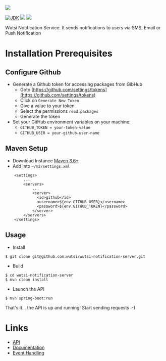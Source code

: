 [![](https://github.com/wutsi/wutsi-notification-server/actions/workflows/master.yml/badge.svg)](https://github.com/wutsi/wutsi-notification-server/actions/workflows/master.yml)

[![JDK](https://img.shields.io/badge/jdk-11-brightgreen.svg)](https://jdk.java.net/11/)
[![](https://img.shields.io/badge/maven-3.6-brightgreen.svg)](https://maven.apache.org/download.cgi)
![](https://img.shields.io/badge/language-kotlin-blue.svg)

Wutsi Notification Service. It sends notifications to users via SMS, Email or Push Notification&#10;

# Installation Prerequisites

## Configure Github

- Generate a Github token for accessing packages from GibHub
    - Goto [https://github.com/settings/tokens](https://github.com/settings/tokens)
    - Click on `Generate New Token`
    - Give a value to your token
    - Select the permissions `read:packages`
    - Generate the token
- Set your GitHub environment variables on your machine:
    - `GITHUB_TOKEN = your-token-value`
    - `GITHUB_USER = your-github-user-name`

## Maven Setup

- Download Instance [Maven 3.6+](https://maven.apache.org/download.cgi)
- Add into `~/m2/settings.xml`

```
    <settings>
        ...
        <servers>
            ...
            <server>
              <id>github</id>
              <username>${env.GITHUB_USER}</username>
              <password>${env.GITHUB_TOKEN}</password>
            </server>
        </servers>
    </settings>
```

## Usage

- Install

```
$ git clone git@github.com:wutsi/wutsi-notification-server.git
```

- Build

```
$ cd wutsi-notification-server
$ mvn clean install
```

- Launch the API

```
$ mvn spring-boot:run
```

That's it... the API is up and running! Start sending requests :-)

# Links

- [API](https://wutsi.github.io/wutsi-notification-server/api/)
- [Documentation](docs/)
- [Event Handling](docs/Event.md)
